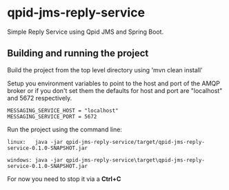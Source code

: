 # qpid-jms-reply-service

Simple Reply Service using Qpid JMS and Spring Boot.

## Building and running the project

Build the project from the top level directory using 'mvn clean install'

Setup you environment variables to point to the host and port of the AMQP broker or if you
don't set them the defaults for host and port are "localhost" and 5672 respectively.

    MESSAGING_SERVICE_HOST = "localhost"
    MESSAGING_SERVICE_PORT = 5672

Run the project using the command line:

    linux:   java -jar qpid-jms-reply-service/target/qpid-jms-reply-service-0.1.0-SNAPSHOT.jar

    windows: java -jar qpid-jms-reply-service\target\qpid-jms-reply-service-0.1.0-SNAPSHOT.jar

For now you need to stop it via a **Ctrl+C**